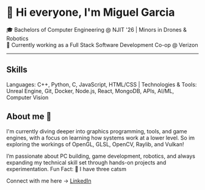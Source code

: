 # 👋 Hi everyone, I'm Miguel Garcia
🎓 Bachelors of Computer Engineering @ NJIT '26 | Minors in Drones & Robotics  
💼 Currently working as a Full Stack Software Development Co-op @ Verizon

---
## Skills 

Languages: C++, Python, C, JavaScript, HTML/CSS |
Technologies & Tools: Unreal Engine, Git, Docker, Node.js, React, MongoDB, APIs, AI/ML, Computer Vision

## About me 🤩

I'm currently diving deeper into graphics programming, tools, and game engines, with a focus on learning how systems 
work at a lower level.
So im exploring the workings of OpenGL, GLSL, OpenCV, Raylib, and Vulkan!

I’m passionate about PC building, game development, robotics, and always expanding my technical skill set through hands-on projects and experimentation.
Fun Fact: 🐾 I have three catsm

              


Connect with me here ->  [LinkedIn](https://www.linkedin.com/in/miguelanggarcia/)
